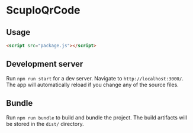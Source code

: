 # ScuploQrCode

## Usage

```html
<script src="package.js"></script>
```

## Development server

Run `npm run start` for a dev server. Navigate to `http://localhost:3000/`. The app will automatically reload if you change any of the source files.

## Bundle

Run `npm run bundle` to build and bundle the project. The build artifacts will be stored in the `dist/` directory.
